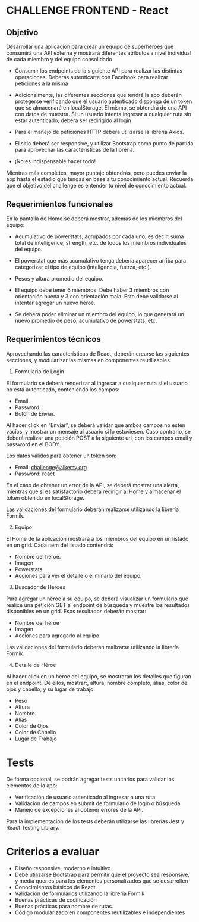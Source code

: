 # CHALLENGE FRONTEND - React

## Objetivo

Desarrollar una aplicación para crear un equipo de superhéroes que consumirá una API externa y
mostrará diferentes atributos a nivel individual de cada miembro y del equipo consolidado

- Consumir los endpoints de la siguiente API para realizar las distintas operaciones. Deberás
autenticarte con Facebook para realizar peticiones a la misma

- Adicionalmente, las diferentes secciones que tendrá la app deberán protegerse verificando que el
usuario autenticado disponga de un token que se almacenará en localStorage. El mismo, se obtendrá
de una API con datos de muestra. Si un usuario intenta ingresar a cualquier ruta sin estar autenticado,
deberá ser redirigido al login

- Para el manejo de peticiones HTTP deberá utilizarse la librería Axios.

- El sitio deberá ser responsive, y utilizar Bootstrap como punto de partida para aprovechar las
características de la librería.


* ¡No es indispensable hacer todo! 

Mientras más completes, mayor puntaje obtendrás, pero puedes enviar la app hasta el estadío que
tengas en base a tu conocimiento actual. Recuerda que el objetivo del challenge es entender tu nivel
de conocimiento actual.

## Requerimientos funcionales

En la pantalla de Home se deberá mostrar, además de los miembros del equipo:

- Acumulativo de powerstats, agrupados por cada uno, es decir: suma total de intelligence,
strength, etc. de todos los miembros individuales del equipo.

- El powerstat que más acumulativo tenga debería aparecer arriba para categorizar el tipo
de equipo (inteligencia, fuerza, etc.).

- Pesos y altura promedio del equipo.

- El equipo debe tener 6 miembros. Debe haber 3 miembros con orientación buena y 3 con
orientación mala. Esto debe validarse al intentar agregar un nuevo héroe.

- Se deberá poder eliminar un miembro del equipo, lo que generará un nuevo promedio de
peso, acumulativo de powerstats, etc.

## Requerimientos técnicos

Aprovechando las características de React, deberán crearse las siguientes secciones, y modularizar las
mismas en componentes reutilizables.

1. Formulario de Login

El formulario se deberá renderizar al ingresar a cualquier ruta si el usuario no está autenticado,
conteniendo los campos:

- Email.
- Password.
- Botón de Enviar.

Al hacer click en “Enviar”, se deberá validar que ambos campos no estén vacíos, y mostrar un mensaje
al usuario si lo estuviesen. Caso contrario, se deberá realizar una petición POST a la siguiente url, con
los campos email y password en el BODY.

Los datos válidos para obtener un token son:

- Email: challenge@alkemy.org
- Password: react

En el caso de obtener un error de la API, se deberá mostrar una alerta, mientras que si es satisfactorio
deberá redirigir al Home y almacenar el token obtenido en localStorage.

Las validaciones del formulario deberán realizarse utilizando la librería Formik.

2. Equipo

El Home de la aplicación mostrará a los miembros del equipo en un listado en un grid. Cada ítem del
listado contendrá:

- Nombre del héroe.
- Imagen
- Powerstats
- Acciones para ver el detalle o eliminarlo del equipo.

3. Buscador de Héroes

Para agregar un héroe a su equipo, se deberá visualizar un formulario que realice una petición GET al
endpoint de búsqueda y muestre los resultados disponibles en un grid. Esos resultados deberán
mostrar:

- Nombre del héroe
- Imagen
- Acciones para agregarlo al equipo

Las validaciones del formulario deberán realizarse utilizando la librería Formik.

4. Detalle de Héroe

Al hacer click en un héroe del equipo, se mostrarán los detalles que figuran en el endpoint. De ellos,
mostrar:, altura, nombre completo, alias, color de ojos y cabello, y su lugar de trabajo.

- Peso
- Altura
- Nombre.
- Alias
- Color de Ojos
- Color de Cabello
- Lugar de Trabajo

# Tests

De forma opcional, se podrán agregar tests unitarios para validar los elementos de la app:

- Verificación de usuario autenticado al ingresar a una ruta.
- Validación de campos en submit de formulario de login o búsqueda
- Manejo de excepciones al obtener errores de la API.

Para la implementación de los tests deberán utilizarse las librerías Jest y React Testing Library.


# Criterios a evaluar

- Diseño responsive, moderno e intuitivo.
- Debe utilizarse Bootstrap para permitir que el proyecto sea responsive, y media queries para los elementos personalizados que se desarrollen
- Conocimientos básicos de React.
- Validación de formularios utilizando la librería Formik
- Buenas prácticas de codificación
- Buenas prácticas para nombre de rutas.
- Código modularizado en componentes reutilizables e independientes